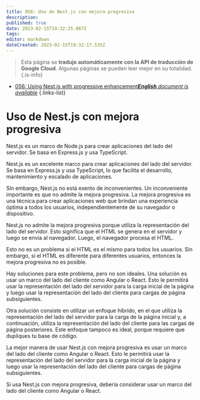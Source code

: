 ```yaml
---
title: 056: Uso de Nest.js con mejora progresiva
description: 
published: true
date: 2023-02-15T19:32:25.087Z
tags: 
editor: markdown
dateCreated: 2023-02-15T19:32:17.535Z
---
```


> Esta página se **tradujo automáticamente con la API de traducción de Google Cloud**.
Algunas páginas se pueden leer mejor en su totalidad.{.is-info}



- [056: Using Nest.js with progressive enhancement***English** document is available*](/en/Knowledge-base/Nest-js/Learning/056-using-nest-js-with-progressive-enhancement)
{.links-list}


# Uso de Nest.js con mejora progresiva

Nest.js es un marco de Node.js para crear aplicaciones del lado del servidor. Se basa en Express.js y usa TypeScript.

Nest.js es un excelente marco para crear aplicaciones del lado del servidor. Se basa en Express.js y usa TypeScript, lo que facilita el desarrollo, mantenimiento y escalado de aplicaciones.

Sin embargo, Nest.js no está exento de inconvenientes. Un inconveniente importante es que no admite la mejora progresiva. La mejora progresiva es una técnica para crear aplicaciones web que brindan una experiencia óptima a todos los usuarios, independientemente de su navegador o dispositivo.

Nest.js no admite la mejora progresiva porque utiliza la representación del lado del servidor. Esto significa que el HTML se genera en el servidor y luego se envía al navegador. Luego, el navegador procesa el HTML.

Esto no es un problema si el HTML es el mismo para todos los usuarios. Sin embargo, si el HTML es diferente para diferentes usuarios, entonces la mejora progresiva no es posible.

Hay soluciones para este problema, pero no son ideales. Una solución es usar un marco del lado del cliente como Angular o React. Esto le permitirá usar la representación del lado del servidor para la carga inicial de la página y luego usar la representación del lado del cliente para cargas de página subsiguientes.

Otra solución consiste en utilizar un enfoque híbrido, en el que utiliza la representación del lado del servidor para la carga de la página inicial y, a continuación, utiliza la representación del lado del cliente para las cargas de página posteriores. Este enfoque tampoco es ideal, porque requiere que dupliques tu base de código.

La mejor manera de usar Nest.js con mejora progresiva es usar un marco del lado del cliente como Angular o React. Esto le permitirá usar la representación del lado del servidor para la carga inicial de la página y luego usar la representación del lado del cliente para cargas de página subsiguientes.

Si usa Nest.js con mejora progresiva, debería considerar usar un marco del lado del cliente como Angular o React.